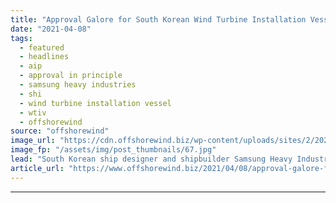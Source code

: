 ```yaml
---
title: "Approval Galore for South Korean Wind Turbine Installation Vessel"
date: "2021-04-08"
tags: 
  - featured
  - headlines
  - aip
  - approval in principle
  - samsung heavy industries
  - shi
  - wind turbine installation vessel
  - wtiv
  - offshorewind
source: "offshorewind"
image_url: "https://cdn.offshorewind.biz/wp-content/uploads/sites/2/2021/04/08101003/Approval-Galore-for-South-Korean-Wind-Turbine-Installation-Vessel.jpg"
image_fp: "/assets/img/post_thumbnails/67.jpg"
lead: "South Korean ship designer and shipbuilder Samsung Heavy Industries (SHI) has received Approvals in"
article_url: "https://www.offshorewind.biz/2021/04/08/approval-galore-for-south-korean-wind-turbine-installation-vessel/"
---
```


---
